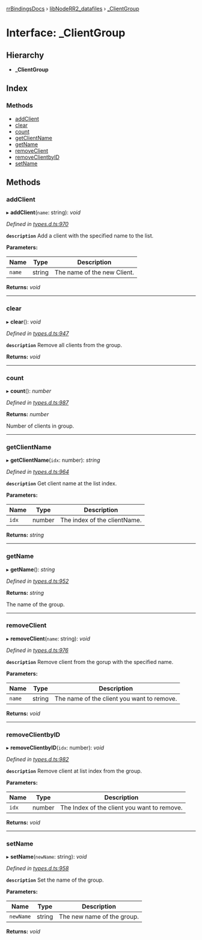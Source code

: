 [rrBindingsDocs](../README.md) › [libNodeRR2_datafiles](../modules/libnoderr2_datafiles.md) › [_ClientGroup](libnoderr2_datafiles._clientgroup.md)

# Interface: _ClientGroup

## Hierarchy

* **_ClientGroup**

## Index

### Methods

* [addClient](libnoderr2_datafiles._clientgroup.md#addclient)
* [clear](libnoderr2_datafiles._clientgroup.md#clear)
* [count](libnoderr2_datafiles._clientgroup.md#count)
* [getClientName](libnoderr2_datafiles._clientgroup.md#getclientname)
* [getName](libnoderr2_datafiles._clientgroup.md#getname)
* [removeClient](libnoderr2_datafiles._clientgroup.md#removeclient)
* [removeClientbyID](libnoderr2_datafiles._clientgroup.md#removeclientbyid)
* [setName](libnoderr2_datafiles._clientgroup.md#setname)

## Methods

###  addClient

▸ **addClient**(`name`: string): *void*

*Defined in [types.d.ts:970](https://github.com/Novalis15/RoyalRender-OpenExtensions/blob/f77b7d8/rrNodeJS_rrBindings/nodeJS/win64/v6/types.d.ts#L970)*

**`description`** Add a client with the specified name to the list.

**Parameters:**

Name | Type | Description |
------ | ------ | ------ |
`name` | string | The name of the new Client.  |

**Returns:** *void*

___

###  clear

▸ **clear**(): *void*

*Defined in [types.d.ts:947](https://github.com/Novalis15/RoyalRender-OpenExtensions/blob/f77b7d8/rrNodeJS_rrBindings/nodeJS/win64/v6/types.d.ts#L947)*

**`description`** Remove all clients from the group.

**Returns:** *void*

___

###  count

▸ **count**(): *number*

*Defined in [types.d.ts:987](https://github.com/Novalis15/RoyalRender-OpenExtensions/blob/f77b7d8/rrNodeJS_rrBindings/nodeJS/win64/v6/types.d.ts#L987)*

**Returns:** *number*

Number of clients in group.

___

###  getClientName

▸ **getClientName**(`idx`: number): *string*

*Defined in [types.d.ts:964](https://github.com/Novalis15/RoyalRender-OpenExtensions/blob/f77b7d8/rrNodeJS_rrBindings/nodeJS/win64/v6/types.d.ts#L964)*

**`description`** Get client name at the list index.

**Parameters:**

Name | Type | Description |
------ | ------ | ------ |
`idx` | number | The index of the clientName.  |

**Returns:** *string*

___

###  getName

▸ **getName**(): *string*

*Defined in [types.d.ts:952](https://github.com/Novalis15/RoyalRender-OpenExtensions/blob/f77b7d8/rrNodeJS_rrBindings/nodeJS/win64/v6/types.d.ts#L952)*

**Returns:** *string*

The name of the group.

___

###  removeClient

▸ **removeClient**(`name`: string): *void*

*Defined in [types.d.ts:976](https://github.com/Novalis15/RoyalRender-OpenExtensions/blob/f77b7d8/rrNodeJS_rrBindings/nodeJS/win64/v6/types.d.ts#L976)*

**`description`** Remove client from the gorup with the specified name.

**Parameters:**

Name | Type | Description |
------ | ------ | ------ |
`name` | string | The name of the client you want to remove.  |

**Returns:** *void*

___

###  removeClientbyID

▸ **removeClientbyID**(`idx`: number): *void*

*Defined in [types.d.ts:982](https://github.com/Novalis15/RoyalRender-OpenExtensions/blob/f77b7d8/rrNodeJS_rrBindings/nodeJS/win64/v6/types.d.ts#L982)*

**`description`** Remove client at list index from the group.

**Parameters:**

Name | Type | Description |
------ | ------ | ------ |
`idx` | number | The Index of the client you want to remove.  |

**Returns:** *void*

___

###  setName

▸ **setName**(`newName`: string): *void*

*Defined in [types.d.ts:958](https://github.com/Novalis15/RoyalRender-OpenExtensions/blob/f77b7d8/rrNodeJS_rrBindings/nodeJS/win64/v6/types.d.ts#L958)*

**`description`** Set the name of the group.

**Parameters:**

Name | Type | Description |
------ | ------ | ------ |
`newName` | string | The new name of the group.  |

**Returns:** *void*
